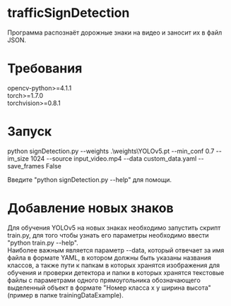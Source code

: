 # trafficSignDetection
Программа распознаёт дорожные знаки на видео и заносит их в файл JSON.

# Требования
opencv-python>=4.1.1<br />
torch>=1.7.0<br />
torchvision>=0.8.1

# Запуск
python signDetection.py --weights .\\weights\\YOLOv5.pt --min_conf 0.7 --im_size 1024 --source input_video.mp4 --data custom_data.yaml --save_frames False

Введите "python signDetection.py --help" для помощи.

# Добавление новых знаков
Для обучения YOLOv5 на новых знаках необходимо запустить скрипт train.py, для того чтобы узнать его параметры необходимо ввести "python train.py --help".<br />
Наиболее важным является параметр --data, который отвечает за имя файла в формате YAML, в котором должны быть указаны названия классов, а также пути к папкам в которых хранятся изображения для обучения и проверки детектора и папки в которых хранятся текстовые файлы с параметрами одного прямоугольника обозначающего выделенный объект в формате "Номер класса x y ширина высота" (пример в папке trainingDataExample).
